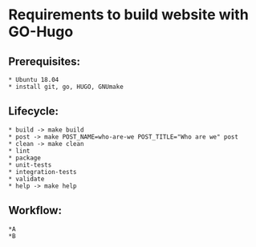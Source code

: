 Requirements to build website with GO-Hugo
======================

## Prerequisites:
    * Ubuntu 18.04
    * install git, go, HUGO, GNUmake

## Lifecycle:
    * build -> make build
    * post -> make POST_NAME=who-are-we POST_TITLE="Who are we" post
    * clean -> make clean
    * lint
    * package
    * unit-tests
    * integration-tests
    * validate
    * help -> make help

## Workflow:
    *A
    *B

## 
